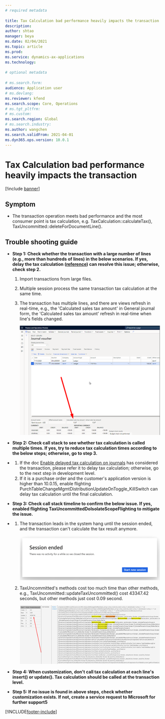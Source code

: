 ```yaml
---
# required metadata

title: Tax Calculation bad performance heavily impacts the transaction
description:
author: shtao
manager: beya
ms.date: 02/04/2021
ms.topic: article
ms.prod: 
ms.service: dynamics-ax-applications
ms.technology: 

# optional metadata

# ms.search.form:
audience: Application user
# ms.devlang: 
ms.reviewer: kfend
ms.search.scope: Core, Operations
# ms.tgt_pltfrm: 
# ms.custom: 
ms.search.region: Global
# ms.search.industry: 
ms.author: wangchen
ms.search.validFrom: 2021-04-01
ms.dyn365.ops.version: 10.0.1
---
```




# Tax Calculation bad performance heavily impacts the transaction

[!include [banner](../includes/banner.md)]

## **Symptom**

- The transaction operation meets bad performance and the most consumer point is tax calculation, e.g. TaxCalculation::calculateTax(), TaxUncommitted::deleteForDocumentLine().

 

## **Trouble shooting guide**

- **Step 1: Check whether the transaction with a large number of lines (e.g., more than hundreds of lines) in the below scenarios. If yes, delay the tax calculation ([reference](https://docs.microsoft.com/en-us/dynamics365/finance/general-ledger/enable-delayed-tax-calculation)) can resolve this issue; otherwise, check step 2.**

  1. Import transactions from large files.

  2. Multiple session process the same transaction tax calculation at the same time.

  3. The transaction has multiple lines, and there are views refresh in real-time, e.g., the 'Calculated sales tax amount' in General journal form, the 'Calculated sales tax amount' refresh in real-time when line's fields changed.

     [![Direct taxes (tab)](./media/tax-calculation-bad-performance-impacts-transaction-Picture1.png)](./media/tax-calculation-bad-performance-impacts-transaction-Picture1.png)

- **Step 2: Check call stack to see whether tax calculation is called multiple times. If yes, try to reduce tax calculation times according to the below steps; otherwise, go to step 3.**

- 1. If the doc [Enable delayed tax calculation on journals](https://docs.microsoft.com/en-us/dynamics365/finance/general-ledger/enable-delayed-tax-calculation) has considered the transaction, please refer it to delay tax calculation; otherwise, go to the next step in development level.
  2. If it is a purchase order and the customer's application version is higher than 10.0.15, enable flighting PurchTableChangeMgmtDistributionUpdateOnToggle_KillSwitch can delay tax calculation until the final calculation.

- **Step 3: Check call stack timeline to confirm the below issue. If yes, enabled flighting TaxUncommittedDoIsolateScopeFlighting to mitigate the issue.**

- 1. The transaction leads in the system hang until the session ended, and the transaction can't calculate the tax result anymore.

     [![Direct taxes (tab)](./media/tax-calculation-bad-performance-impacts-transaction-Picture2.png)](./media/tax-calculation-bad-performance-impacts-transaction-Picture2.png)

  2. TaxUncommitted's methods cost too much time than other methods, e.g., TaxUncommitted::updateTaxUncommitted() cost 43347.42 seconds, but other methods just cost 0.09 second.

     [![Direct taxes (tab)](./media/tax-calculation-bad-performance-impacts-transaction-Picture3.png)](./media/tax-calculation-bad-performance-impacts-transaction-Picture3.png)

- **Step 4: When customization, don't call tax calculation at each line's insert() or update(). Tax calculation should be called at the transaction level.**

- **Step 5: If no issue is found in above steps, check whether customization exists. If not, create a service request to Microsoft for further support5**



[!INCLUDE[footer-include](../../includes/footer-banner.md)]